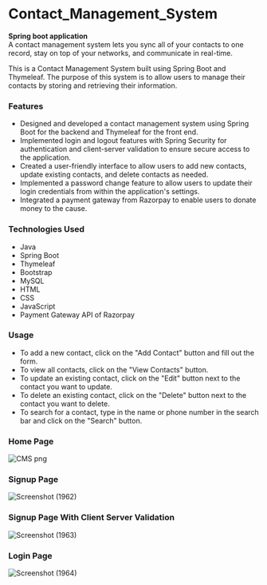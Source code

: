 # Contact_Management_System


**Spring boot application**
</br>
A contact management system lets you sync all of your contacts to one record, stay on top of your networks, and communicate in
real-time.

This is a Contact Management System built using Spring Boot and Thymeleaf. The purpose of this system is to allow users to manage their contacts by storing and retrieving their information.

### Features
- Designed and developed a contact management system using Spring Boot for the
  backend and Thymeleaf for the front end.
- Implemented login and logout features with Spring Security for authentication and
  client-server validation to ensure secure access to the application.
- Created a user-friendly interface to allow users to add new contacts, update existing
  contacts, and delete contacts as needed.
- Implemented a password change feature to allow users to update their login credentials
  from within the application's settings.
- Integrated a payment gateway from Razorpay to enable users to donate money to the
  cause.


### Technologies Used
- Java
- Spring Boot
- Thymeleaf
- Bootstrap
- MySQL
- HTML
- CSS
- JavaScript
- Payment Gateway API of Razorpay

### Usage
- To add a new contact, click on the "Add Contact" button and fill out the form.
- To view all contacts, click on the "View Contacts" button.
- To update an existing contact, click on the "Edit" button next to the contact you want to update.
- To delete an existing contact, click on the "Delete" button next to the contact you want to delete.
- To search for a contact, type in the name or phone number in the search bar and click on the "Search" button.

### Home Page

![CMS png](https://user-images.githubusercontent.com/101390725/231448478-e5a6fd58-d850-427a-8f0e-ac475e62d897.png)


### Signup Page

![Screenshot (1962)](https://user-images.githubusercontent.com/101390725/231449516-fd1704e5-0d9d-4e31-8faa-761d867d46c3.png)

### Signup Page With Client Server Validation

![Screenshot (1963)](https://user-images.githubusercontent.com/101390725/231450102-cc3a6c1d-c33c-45f8-94db-bf5d3fc5b2bb.png)

### Login Page

![Screenshot (1964)](https://user-images.githubusercontent.com/101390725/231450966-93f8d65f-e5ba-4fdd-9863-83d386243f7d.png)

